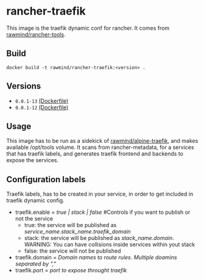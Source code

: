 rancher-traefik
==============

This image is the traefik dynamic conf for rancher. It comes from [rawmind/rancher-tools][rancher-tools].

## Build

```
docker build -t rawmind/rancher-traefik:<version> .
```

## Versions

- `0.0.1-13` [(Dockerfile)](https://github.com/rawmind0/rancher-traefik/blob/0.0.1-13/Dockerfile)
- `0.0.1-12` [(Dockerfile)](https://github.com/rawmind0/rancher-traefik/blob/0.0.1-12/Dockerfile)


## Usage

This image has to be run as a sidekick of [rawmind/alpine-traefik][alpine-traefik], and makes available /opt/tools volume. It scans from rancher-metadata, for a services that has traefik labels, and generates traefik frontend and backends to expose the services.


## Configuration labels

Traefik labels, has to be created in your service, in order to get included in traefik dynamic config.

- traefik.enable = *true | stack | false* #Controls if you want to publish or not the service
  - true: the service will be published as *service_name.stack_name.traefik_domain*
  - stack: the service will be published as *stack_name.domain*. WARNING: You can have collisions inside services within yout stack
  - false: the service will not be published
- traefik.domain	= *Domain names to route rules. Multiple doamins separated by ","*
- traefik.port = *port to expose throught traefik*

[alpine-traefik]: https://github.com/rawmind0/alpine-traefik
[rancher-tools]: https://github.com/rawmind0/rancher-tools
